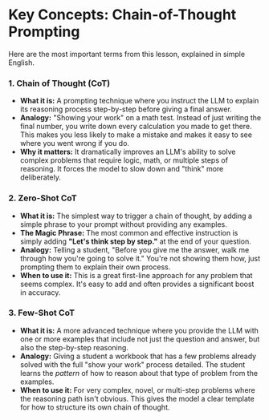 # Key Concepts: Chain-of-Thought Prompting

Here are the most important terms from this lesson, explained in simple English.

### 1. Chain of Thought (CoT)
-   **What it is:** A prompting technique where you instruct the LLM to explain its reasoning process step-by-step before giving a final answer.
-   **Analogy:** "Showing your work" on a math test. Instead of just writing the final number, you write down every calculation you made to get there. This makes you less likely to make a mistake and makes it easy to see where you went wrong if you do.
-   **Why it matters:** It dramatically improves an LLM's ability to solve complex problems that require logic, math, or multiple steps of reasoning. It forces the model to slow down and "think" more deliberately.

### 2. Zero-Shot CoT
-   **What it is:** The simplest way to trigger a chain of thought, by adding a simple phrase to your prompt without providing any examples.
-   **The Magic Phrase:** The most common and effective instruction is simply adding **"Let's think step by step."** at the end of your question.
-   **Analogy:** Telling a student, "Before you give me the answer, walk me through how you're going to solve it." You're not showing them how, just prompting them to explain their own process.
-   **When to use it:** This is a great first-line approach for any problem that seems complex. It's easy to add and often provides a significant boost in accuracy.

### 3. Few-Shot CoT
-   **What it is:** A more advanced technique where you provide the LLM with one or more examples that include not just the question and answer, but also the step-by-step reasoning.
-   **Analogy:** Giving a student a workbook that has a few problems already solved with the full "show your work" process detailed. The student learns the *pattern* of how to reason about that type of problem from the examples.
-   **When to use it:** For very complex, novel, or multi-step problems where the reasoning path isn't obvious. This gives the model a clear template for how to structure its own chain of thought.
